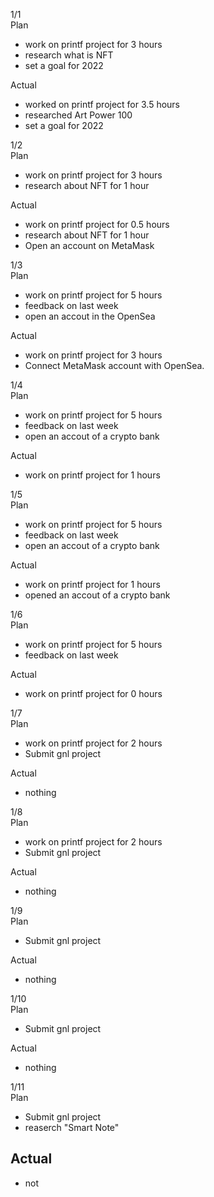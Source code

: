 1/1<br>
Plan 
- work on printf project for 3 hours
- research what is NFT
- set a goal for 2022

Actual
- worked on printf project for 3.5 hours
- researched Art Power 100
- set a goal for 2022

1/2<br>
Plan 
- work on printf project for 3 hours
- research about NFT for 1 hour

Actual
- work on printf project for 0.5 hours
- research about NFT for 1 hour
- Open an account on MetaMask

1/3<br>
Plan
- work on printf project for 5 hours
- feedback on last week
- open an accout in the OpenSea

Actual
- work on printf project for 3 hours
- Connect MetaMask account with OpenSea.

1/4<br>
Plan
- work on printf project for 5 hours
- feedback on last week
- open an accout of a crypto bank

Actual
- work on printf project for 1 hours

1/5<br>
Plan
- work on printf project for 5 hours
- feedback on last week
- open an accout of a crypto bank

Actual
- work on printf project for 1 hours
- opened an accout of a crypto bank

1/6<br>
Plan
- work on printf project for 5 hours
- feedback on last week

Actual
- work on printf project for 0 hours

1/7<br>
Plan
- work on printf project for 2 hours
- Submit gnl project

Actual
- nothing

1/8<br>
Plan
- work on printf project for 2 hours
- Submit gnl project

Actual
- nothing

1/9<br>
Plan
- Submit gnl project

Actual
- nothing

1/10<br>
Plan
- Submit gnl project

Actual
- nothing

1/11<br>
Plan
- Submit gnl project
- reaserch "Smart Note"

Actual
- 
- not
